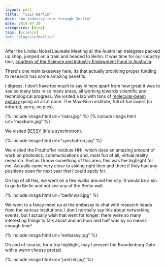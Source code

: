 ```yaml
---
layout: post
title:  "SIEF Berlin"
desc: "An industry tour through Berlin"
date: 2019-07-20
categories: [blog]
tags: [science]
loc: 'blog/siefberlin/'
---
```


After the Lindau Nobel Laureate Meeting all the Australian delegates packed up shop,
jumped on a train and headed to Berlin. It was time for our industry tour, [courtesy of the
Science and Industry Endowment Fund in Australia](https://sief.org.au/csiro-gift/promotion-of-science/).

There's one main takeaway here, its that actually providing proper funding to research has some amazing benefits.

I digress. I don't have too much to say in here apart from how great it was to see so many labs in so many areas,
all working towards scientific and technological progress. We visited a lab with tons of [molecular-beam epitaxy](https://en.wikipedia.org/wiki/Molecular-beam_epitaxy)
going on all at once. The Max-Born institute, full of fun lasers (in infrared, sorry, no pics).

{% include image.html url="main.jpg"  %}
{% include image.html url="maxborn.jpg"  %}

We visited [BESSY ](https://en.wikipedia.org/wiki/BESSY) (it's a synchrotron).

{% include image.html url="synchotron.jpg"  %}


We visited the Frauhoffer institute HHI, which does an amazing amount of work on photonics, communications
and, most fun of all, virtual reality research. And as I know something of this area, this was the highlight for me. Actually
came very close to asking right then and there if they had any positions open for next year that I could apply for.

On top of all this, we went on a few walks around the city. It would be a sin to go to Berlin and not see any of the 
Berlin wall.

{% include image.html url="berlinwall.jpg"  %}

We went to a fancy meet up at the embassy to chat with research heads from the various institutions. I 
don't normally say this about networking events, but I actually wish that went for longer, there were so many interesting
things to talk about and  an hour and half was by no means enough time!



{% include image.html url="embassy.jpg"  %}

Oh and of course, for a trip highlight, may I present the Brandenburg Gate with a warm cheese pretzel.

{% include image.html url="pretzel.jpg"  %}
